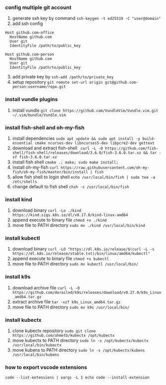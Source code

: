 ### config multiple git account
1. generate ssh key by command `ssh-keygen -t ed25519 -C "user@domain"`
2. add ssh config
```
Host github.com-office
  HostName github.com
  User git
  IdentityFile /path/to/public_key

Host github.com-person
  HostName github.com
  User git
  IdentityFile /path/to/public_key
```
3. add private key by `ssh-add /path/to/private_key`
4. setup repository `git remote set-url origin git@github.com-person:username/repo.git`

### install vundle plugins
1. install vundle `git clone https://github.com/VundleVim/Vundle.vim.git ~/.vim/bundle/Vundle.vim`

### install fish-shell and oh-my-fish
1. install dependencies ```sudo apt update && sudo apt install -y build-essential cmake ncurses-dev libncurses5-dev libpcre2-dev gettext```
2. download and extract fish-shell ` curl -L -O https://github.com/fish-shell/fish-shell/releases/download/3.6.0/fish-3.6.0.tar.xz && tar -xf fish-3.6.0.tar.xz`
3. install fish shell `cmake .; make; sudo make install;`
4. install oh-my-fish `curl https://raw.githubusercontent.com/oh-my-fish/oh-my-fish/master/bin/install | fish`
5. allow fish shell to login shell `echo /usr/local/bin/fish | sudo tee -a /etc/shells`
6. change default to fish shell `chsh -s /usr/local/bin/fish`

### install kind
1. download binary `curl -Lo ./kind https://kind.sigs.k8s.io/dl/v0.17.0/kind-linux-amd64`
2. append execute to binary file `chmod +x ./kind`
3. move file to PATH directory `sudo mv ./kind /usr/local/bin/kind`

### install kubectl
1. download binary `curl -LO "https://dl.k8s.io/release/$(curl -L -s https://dl.k8s.io/release/stable.txt)/bin/linux/amd64/kubectl"`
2. append execute to binary file `chmod +x kubectl`
3. move file to PATH directory `sudo mv kubectl /usr/local/bin/`

### install k9s
1. download archive file `curl -L -O https://github.com/derailed/k9s/releases/download/v0.27.0/k9s_Linux_amd64.tar.gz`
2. extract archive file `tar -xzf k9s_Linux_amd64.tar.gz`
3. move file to PATH directory `sudo mv k9s /usr/local/bin/`

### install kubectx
1. clone kubectx repository `sudo git clone https://github.com/ahmetb/kubectx /opt/kubectx`
2. move kubectx to PATH directory `sudo ln -s /opt/kubectx/kubectx /usr/local/bin/kubectx`
3. move kubens to PATH directory `sudo ln -s /opt/kubectx/kubens /usr/local/bin/kubens`

### how to export vscode extensions
```
code --list-extensions | xargs -L 1 echo code --install-extension
```
